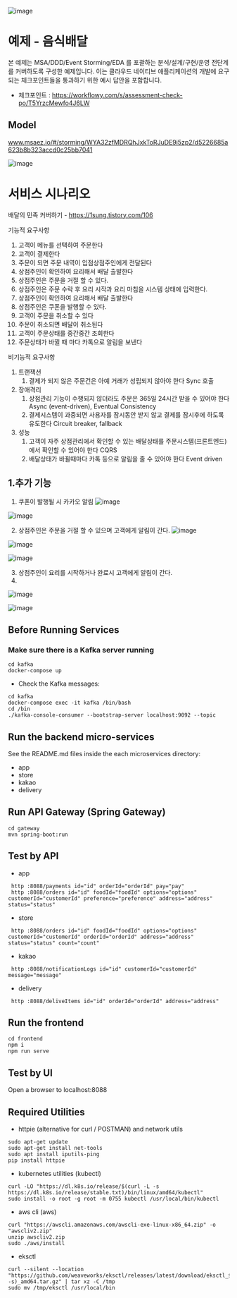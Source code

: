 ![image](https://user-images.githubusercontent.com/487999/79708354-29074a80-82fa-11ea-80df-0db3962fb453.png)

# 예제 - 음식배달

본 예제는 MSA/DDD/Event Storming/EDA 를 포괄하는 분석/설계/구현/운영 전단계를 커버하도록 구성한 예제입니다.
이는 클라우드 네이티브 애플리케이션의 개발에 요구되는 체크포인트들을 통과하기 위한 예시 답안을 포함합니다.
- 체크포인트 : https://workflowy.com/s/assessment-check-po/T5YrzcMewfo4J6LW

## Model
www.msaez.io/#/storming/WYA32zfMDRQhJxkToRJuDE9i5zp2/d5226685a623b8b323accd0c25bb7041

![image](https://user-images.githubusercontent.com/45279406/203244496-55c57b1f-e1cc-4730-bb87-ec04a297b5b8.png)


# 서비스 시나리오

배달의 민족 커버하기 - https://1sung.tistory.com/106

기능적 요구사항
1. 고객이 메뉴를 선택하여 주문한다
1. 고객이 결제한다
1. 주문이 되면 주문 내역이 입점상점주인에게 전달된다
1. 상점주인이 확인하여 요리해서 배달 출발한다
1. 상점주인은 주문을 거절 할 수 있다.
1. 상점주인은 주문 수락 후 요리 시작과 요리 마침을 시스템 상태에 입력한다.
1. 상점주인이 확인하여 요리해서 배달 출발한다
1. 상점주인은 쿠폰을 발행할 수 있다.
1. 고객이 주문을 취소할 수 있다
1. 주문이 취소되면 배달이 취소된다
1. 고객이 주문상태를 중간중간 조회한다
1. 주문상태가 바뀔 때 마다 카톡으로 알림을 보낸다

비기능적 요구사항
1. 트랜잭션
    1. 결제가 되지 않은 주문건은 아예 거래가 성립되지 않아야 한다  Sync 호출 
1. 장애격리
    1. 상점관리 기능이 수행되지 않더라도 주문은 365일 24시간 받을 수 있어야 한다  Async (event-driven), Eventual Consistency
    1. 결제시스템이 과중되면 사용자를 잠시동안 받지 않고 결제를 잠시후에 하도록 유도한다  Circuit breaker, fallback
1. 성능
    1. 고객이 자주 상점관리에서 확인할 수 있는 배달상태를 주문시스템(프론트엔드)에서 확인할 수 있어야 한다  CQRS
    1. 배달상태가 바뀔때마다 카톡 등으로 알림을 줄 수 있어야 한다  Event driven
    
    
## 1.추가 기능
1. 쿠폰이 발행될 시 카카오 알림
![image](https://user-images.githubusercontent.com/45279406/203252598-35adbae1-46eb-44a4-bda8-dbcccf59968a.png)

![image](https://user-images.githubusercontent.com/45279406/203252997-18b08840-4fb0-47bd-9ae6-89429edbc023.png)

2. 상점주인은 주문을 거절 할 수 있으며 고객에게 알림이 간다.
![image](https://user-images.githubusercontent.com/45279406/203254764-da8a51fc-774e-4c24-b0d6-e0eb286a3eaa.png)

![image](https://user-images.githubusercontent.com/45279406/203254785-e1bb4f12-cad6-47ff-b961-e1da137dfcb0.png)

![image](https://user-images.githubusercontent.com/45279406/203254883-64b3fae2-59e7-4e14-a8c4-9434f9652b36.png)



3. 상점주인이 요리를 시작하거나 완료시 고객에게 알림이 간다.
4. 
![image](https://user-images.githubusercontent.com/45279406/203255172-8324a596-ef5b-4fde-af4e-adbd8a2dd2ff.png)

![image](https://user-images.githubusercontent.com/45279406/203254964-03d0026a-98bd-4a57-aa1a-e8ea22c38434.png)



 

## Before Running Services
### Make sure there is a Kafka server running
```
cd kafka
docker-compose up
```
- Check the Kafka messages:
```
cd kafka
docker-compose exec -it kafka /bin/bash
cd /bin
./kafka-console-consumer --bootstrap-server localhost:9092 --topic 
```

## Run the backend micro-services
See the README.md files inside the each microservices directory:

- app
- store
- kakao
- delivery


## Run API Gateway (Spring Gateway)
```
cd gateway
mvn spring-boot:run
```

## Test by API
- app
```
 http :8088/payments id="id" orderId="orderId" pay="pay" 
 http :8088/orders id="id" foodId="foodId" options="options" customerId="customerId" preference="preference" address="address" status="status" 
```
- store
```
 http :8088/orders id="id" foodId="foodId" options="options" customerId="customerId" orderId="orderId" address="address" status="status" count="count" 
```
- kakao
```
 http :8088/notificationLogs id="id" customerId="customerId" message="message" 
```
- delivery
```
 http :8088/deliveItems id="id" orderId="orderId" address="address" 
```


## Run the frontend
```
cd frontend
npm i
npm run serve
```

## Test by UI
Open a browser to localhost:8088

## Required Utilities

- httpie (alternative for curl / POSTMAN) and network utils
```
sudo apt-get update
sudo apt-get install net-tools
sudo apt install iputils-ping
pip install httpie
```

- kubernetes utilities (kubectl)
```
curl -LO "https://dl.k8s.io/release/$(curl -L -s https://dl.k8s.io/release/stable.txt)/bin/linux/amd64/kubectl"
sudo install -o root -g root -m 0755 kubectl /usr/local/bin/kubectl
```

- aws cli (aws)
```
curl "https://awscli.amazonaws.com/awscli-exe-linux-x86_64.zip" -o "awscliv2.zip"
unzip awscliv2.zip
sudo ./aws/install
```

- eksctl 
```
curl --silent --location "https://github.com/weaveworks/eksctl/releases/latest/download/eksctl_$(uname -s)_amd64.tar.gz" | tar xz -C /tmp
sudo mv /tmp/eksctl /usr/local/bin
```

